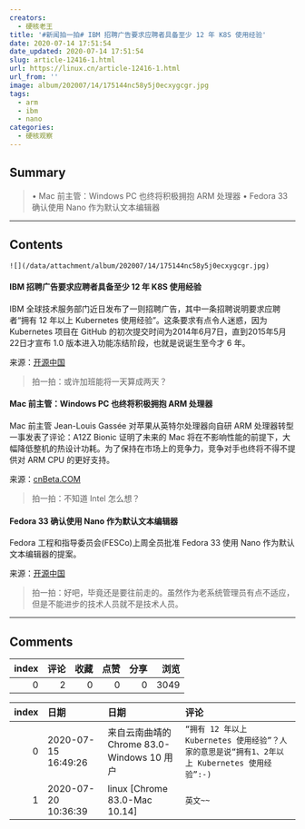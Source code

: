 ```yaml
---
creators:
  - 硬核老王
title: '#新闻拍一拍# IBM 招聘广告要求应聘者具备至少 12 年 K8S 使用经验'
date: 2020-07-14 17:51:54
date_updated: 2020-07-14 17:51:54
slug: article-12416-1.html
url: https://linux.cn/article-12416-1.html
url_from: ''
image: album/202007/14/175144nc58y5j0ecxygcgr.jpg
tags:
  - arm
  - ibm
  - nano
categories:
  - 硬核观察
---
```


## Summary

> • Mac 前主管：Windows PC 也终将积极拥抱 ARM 处理器 • Fedora 33 确认使用 Nano 作为默认文本编辑器

***

<!-- more -->

## Contents

`![](/data/attachment/album/202007/14/175144nc58y5j0ecxygcgr.jpg)`

#### IBM 招聘广告要求应聘者具备至少 12 年 K8S 使用经验

IBM 全球技术服务部门近日发布了一则招聘广告，其中一条招聘说明要求应聘者“拥有 12 年以上 Kubernetes 使用经验”。这条要求有点令人迷惑，因为 Kubernetes 项目在 GitHub 的初次提交时间为2014年6月7日，直到2015年5月22日才宣布 1.0 版本进入功能冻结阶段，也就是说诞生至今才 6 年。

来源：[开源中国](https://www.oschina.net/news/117168/ibm-kubernetes-experience-job-ad)

> 
> 拍一拍：或许加班能将一天算成两天？
> 
> 
> 

#### Mac 前主管：Windows PC 也终将积极拥抱 ARM 处理器

Mac 前主管 Jean-Louis Gassée 对苹果从英特尔处理器向自研 ARM 处理器转型一事发表了评论：A12Z Bionic 证明了未来的 Mac 将在不影响性能的前提下，大幅降低整机的热设计功耗。为了保持在市场上的竞争力，竞争对手也终将不得不提供对 ARM CPU 的更好支持。

来源：[cnBeta.COM](https://www.cnbeta.com/articles/tech/1002869.htm)

> 
> 拍一拍：不知道 Intel 怎么想？
> 
> 
> 

#### Fedora 33 确认使用 Nano 作为默认文本编辑器

Fedora 工程和指导委员会(FESCo)上周全员批准 Fedora 33 使用 Nano 作为默认文本编辑器的提案。

来源：[开源中国](https://www.oschina.net/news/117170/fedora-33-nano-is-the-default)

> 
> 拍一拍：好吧，毕竟还是要往前走的。虽然作为老系统管理员有点不适应，但是不能进步的技术人员就不是技术人员。
> 
> 
>

***

## Comments


|   index |   评论 |   收藏 |   点赞 |   分享 |   浏览 |
|--------:|-------:|-------:|-------:|-------:|-------:|
|       0 |      2 |      0 |      0 |      0 |   3049 |

|   index | 日期                | 日期                                       | 评论                                                                                          |
|--------:|:--------------------|:-------------------------------------------|:----------------------------------------------------------------------------------------------|
|       0 | 2020-07-15 16:49:26 | 来自云南曲靖的 Chrome 83.0-Windows 10 用户 | `“拥有 12 年以上 Kubernetes 使用经验”？人家的意思是说“拥有1、2年以上 Kubernetes 使用经验”:-)` |
|       1 | 2020-07-20 10:36:39 | linux [Chrome 83.0-Mac 10.14]              | `英文~~`                                                                                      |
